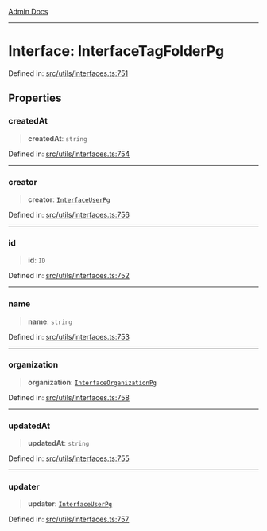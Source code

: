 [Admin Docs](/)

***

# Interface: InterfaceTagFolderPg

Defined in: [src/utils/interfaces.ts:751](https://github.com/PalisadoesFoundation/talawa-admin/blob/main/src/utils/interfaces.ts#L751)

## Properties

### createdAt

> **createdAt**: `string`

Defined in: [src/utils/interfaces.ts:754](https://github.com/PalisadoesFoundation/talawa-admin/blob/main/src/utils/interfaces.ts#L754)

***

### creator

> **creator**: [`InterfaceUserPg`](InterfaceUserPg.md)

Defined in: [src/utils/interfaces.ts:756](https://github.com/PalisadoesFoundation/talawa-admin/blob/main/src/utils/interfaces.ts#L756)

***

### id

> **id**: `ID`

Defined in: [src/utils/interfaces.ts:752](https://github.com/PalisadoesFoundation/talawa-admin/blob/main/src/utils/interfaces.ts#L752)

***

### name

> **name**: `string`

Defined in: [src/utils/interfaces.ts:753](https://github.com/PalisadoesFoundation/talawa-admin/blob/main/src/utils/interfaces.ts#L753)

***

### organization

> **organization**: [`InterfaceOrganizationPg`](InterfaceOrganizationPg.md)

Defined in: [src/utils/interfaces.ts:758](https://github.com/PalisadoesFoundation/talawa-admin/blob/main/src/utils/interfaces.ts#L758)

***

### updatedAt

> **updatedAt**: `string`

Defined in: [src/utils/interfaces.ts:755](https://github.com/PalisadoesFoundation/talawa-admin/blob/main/src/utils/interfaces.ts#L755)

***

### updater

> **updater**: [`InterfaceUserPg`](InterfaceUserPg.md)

Defined in: [src/utils/interfaces.ts:757](https://github.com/PalisadoesFoundation/talawa-admin/blob/main/src/utils/interfaces.ts#L757)
